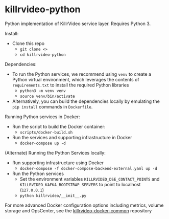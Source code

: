 # killrvideo-python
Python implementation of KillrVideo service layer. Requires Python 3.

Install:
* Clone this repo
    * `git clone <>`
    * `cd killrvideo-python`
    
Dependencies:
* To run the Python services, we recommend using `venv` to create a Python virtual environment, which leverages the contents 
of `requirements.txt` to install the required Python libraries
    * `python3 -m venv venv`
    * `source venv/bin/activate`
* Alternatively, you can build the dependencies locally by emulating the `pip install` commands in `Dockerfile`. 

Running Python services in Docker:
* Run the script to build the Docker container:
    * `scripts/docker-build.sh`  
* Run the services and supporting infrastructure in Docker
    * `docker-compose up -d`
    
(Alternate) Running the Python Services locally:   
* Run supporting infrastructure using Docker
    * `docker-compose -f docker-compose-backend-external.yaml up -d`
* Run the Python services
    * Set the environment variables `KILLRVIDEO_DSE_CONTACT_POINTS` and `KILLRVIDEO_KAFKA_BOOTSTRAP_SERVERS` to point to localhost (`127.0.0.1`)
    * `python killrvideo/__init__.py`

For more advanced Docker configuration options including metrics, volume storage and OpsCenter, see the [killrvideo-docker-common](https://github.com/KillrVideo/killrvideo-docker-common) repository  

